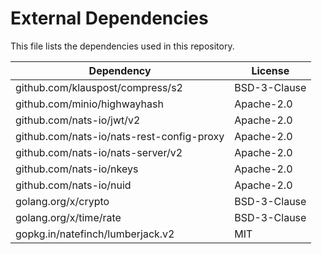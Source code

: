 # External Dependencies

This file lists the dependencies used in this repository.

| Dependency                                | License      |
|-------------------------------------------|--------------|
| github.com/klauspost/compress/s2          | BSD-3-Clause |
| github.com/minio/highwayhash              | Apache-2.0   |
| github.com/nats-io/jwt/v2                 | Apache-2.0   |
| github.com/nats-io/nats-rest-config-proxy | Apache-2.0   |
| github.com/nats-io/nats-server/v2         | Apache-2.0   |
| github.com/nats-io/nkeys                  | Apache-2.0   |
| github.com/nats-io/nuid                   | Apache-2.0   |
| golang.org/x/crypto                       | BSD-3-Clause |
| golang.org/x/time/rate                    | BSD-3-Clause |
| gopkg.in/natefinch/lumberjack.v2          | MIT          |
